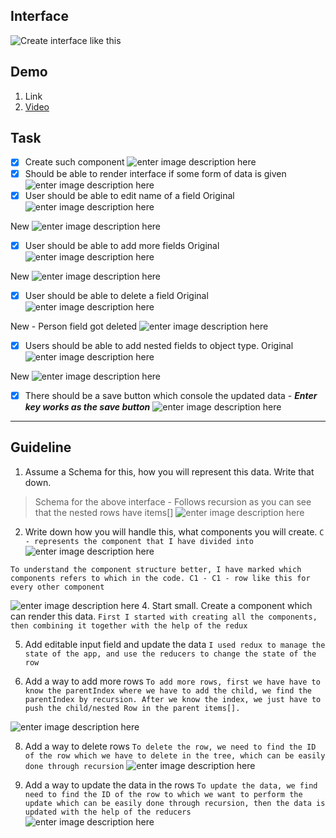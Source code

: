## Interface

![Create interface like this](https://res.cloudinary.com/dicbnntfh/image/upload/v1681845578/spotify-clone/task_jcilf4.png)

## Demo

1. Link
2. [Video](https://youtu.be/0Up4vv2GGnM)

## Task

- [x] Create such component
      ![enter image description here](https://res.cloudinary.com/dicbnntfh/image/upload/v1681847287/spotify-clone/task_kunepm.png)
- [x] Should be able to render interface if some form of data is given
      ![enter image description here](https://res.cloudinary.com/dicbnntfh/image/upload/v1681847464/spotify-clone/task_d1nk5g.png)
- [x] User should be able to edit name of a field
      Original
      ![enter image description here](https://res.cloudinary.com/dicbnntfh/image/upload/v1681847287/spotify-clone/task_kunepm.png)

New
![enter image description here](https://res.cloudinary.com/dicbnntfh/image/upload/v1681847672/spotify-clone/task_ksu0zd.png)

- [x] User should be able to add more fields
      Original
      ![enter image description here](https://res.cloudinary.com/dicbnntfh/image/upload/v1681847287/spotify-clone/task_kunepm.png)

New
![enter image description here](https://res.cloudinary.com/dicbnntfh/image/upload/v1681847777/spotify-clone/task_a95wgz.png)

- [x] User should be able to delete a field
      Original
      ![enter image description here](https://res.cloudinary.com/dicbnntfh/image/upload/v1681847287/spotify-clone/task_kunepm.png)

New - Person field got deleted
![enter image description here](https://res.cloudinary.com/dicbnntfh/image/upload/v1681847836/spotify-clone/task_pk0mfm.png)

- [x] Users should be able to add nested fields to object type.
      Original
      ![enter image description here](https://res.cloudinary.com/dicbnntfh/image/upload/v1681847287/spotify-clone/task_kunepm.png)

New
![enter image description here](https://res.cloudinary.com/dicbnntfh/image/upload/v1681847975/spotify-clone/task_t5go43.png)

- [x] There should be a save button which console the updated data - **_Enter key works as the save button_**
      ![enter image description here](https://res.cloudinary.com/dicbnntfh/image/upload/v1681848069/spotify-clone/task_dweheq.png)

<hr>

## Guideline

1. Assume a Schema for this, how you will represent this data. Write that down.

> Schema for the above interface - Follows recursion as you can see that the nested rows have items[]
> ![enter image description here](https://res.cloudinary.com/dicbnntfh/image/upload/v1681845847/spotify-clone/task_ismasa.png)

2. Write down how you will handle this, what components you will create.
   `C - represents the component that I have divided into`
   ![enter image description here](https://res.cloudinary.com/dicbnntfh/image/upload/v1681846081/spotify-clone/task_t8m0ff.png)

`To understand the component structure better, I have marked which components refers to which in the code. C1 - C1 - row like this for every other component`

![enter image description here](https://res.cloudinary.com/dicbnntfh/image/upload/v1681846233/spotify-clone/task_qcdms3.png) 4. Start small. Create a component which can render this data.
`First I started with creating all the components, then combining it together with the help of the redux`

5. Add editable input field and update the data
   `I used redux to manage the state of the app, and use the reducers to change the state of the row`

6. Add a way to add more rows
   `To add more rows, first we have have to know the parentIndex where we have to add the child, we find the parentIndex by recursion. After we know the index, we just have to push the child/nested Row in the parent items[].`

![enter image description here](https://res.cloudinary.com/dicbnntfh/image/upload/v1681846631/spotify-clone/task_ggxyep.png)

8. Add a way to delete rows
   `To delete the row, we need to find the ID of the row which we have to delete in the tree, which can be easily done through recursion`
   ![enter image description here](https://res.cloudinary.com/dicbnntfh/image/upload/v1681846765/spotify-clone/task_rtbn1y.png)

9. Add a way to update the data in the rows
   `To update the data, we find need to find the ID of the row to which we want to perform the update which can be easily done through recursion, then the data is updated with the help of the reducers `
   ![enter image description here](https://res.cloudinary.com/dicbnntfh/image/upload/v1681846869/spotify-clone/task_ubsitp.png)
